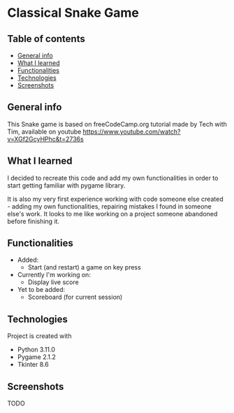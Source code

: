 # Classical Snake Game

## Table of contents
* [General info](#general-info)
* [What I learned](#what-i-learned)
* [Functionalities](#functionalities)
* [Technologies](#technologies)
* [Screenshots](#screenshots)

## General info
This Snake game is based on freeCodeCamp.org tutorial made by Tech with Tim, available on youtube
https://www.youtube.com/watch?v=XGf2GcyHPhc&t=2736s

## What I learned
I decided to recreate this code and add my own functionalities in order to start getting familiar with pygame library.

It is also my very first experience working with code someone else created - adding my own functionalities, repairing mistakes I found in someone else's work. It looks to me like working on a project someone abandoned before finishing it.

## Functionalities
* Added:
  - Start (and restart) a game on key press
* Currently I'm working on:
  - Display live score
* Yet to be added:
  - Scoreboard (for current session)

## Technologies
Project is created with
* Python 3.11.0
* Pygame 2.1.2
* Tkinter 8.6

## Screenshots

TODO

